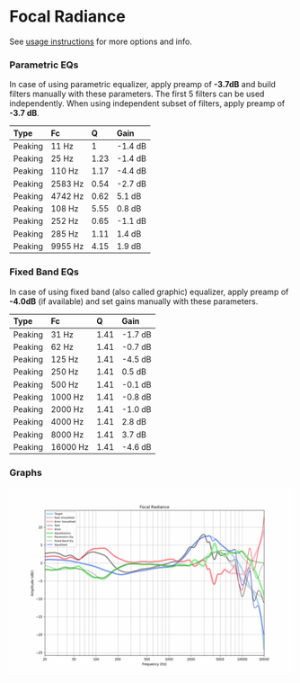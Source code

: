 # Focal Radiance
See [usage instructions](https://github.com/jaakkopasanen/AutoEq#usage) for more options and info.

### Parametric EQs
In case of using parametric equalizer, apply preamp of **-3.7dB** and build filters manually
with these parameters. The first 5 filters can be used independently.
When using independent subset of filters, apply preamp of **-3.7 dB**.

| Type    | Fc      |    Q | Gain    |
|:--------|:--------|:-----|:--------|
| Peaking | 11 Hz   | 1    | -1.4 dB |
| Peaking | 25 Hz   | 1.23 | -1.4 dB |
| Peaking | 110 Hz  | 1.17 | -4.4 dB |
| Peaking | 2583 Hz | 0.54 | -2.7 dB |
| Peaking | 4742 Hz | 0.62 | 5.1 dB  |
| Peaking | 108 Hz  | 5.55 | 0.8 dB  |
| Peaking | 252 Hz  | 0.65 | -1.1 dB |
| Peaking | 285 Hz  | 1.11 | 1.4 dB  |
| Peaking | 9955 Hz | 4.15 | 1.9 dB  |

### Fixed Band EQs
In case of using fixed band (also called graphic) equalizer, apply preamp of **-4.0dB**
(if available) and set gains manually with these parameters.

| Type    | Fc       |    Q | Gain    |
|:--------|:---------|:-----|:--------|
| Peaking | 31 Hz    | 1.41 | -1.7 dB |
| Peaking | 62 Hz    | 1.41 | -0.7 dB |
| Peaking | 125 Hz   | 1.41 | -4.5 dB |
| Peaking | 250 Hz   | 1.41 | 0.5 dB  |
| Peaking | 500 Hz   | 1.41 | -0.1 dB |
| Peaking | 1000 Hz  | 1.41 | -0.8 dB |
| Peaking | 2000 Hz  | 1.41 | -1.0 dB |
| Peaking | 4000 Hz  | 1.41 | 2.8 dB  |
| Peaking | 8000 Hz  | 1.41 | 3.7 dB  |
| Peaking | 16000 Hz | 1.41 | -4.6 dB |

### Graphs
![](./Focal%20Radiance.png)